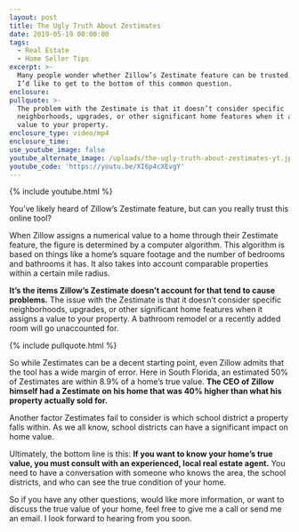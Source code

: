 ```yaml
---
layout: post
title: The Ugly Truth About Zestimates
date: 2019-05-19 00:00:00
tags:
  - Real Estate
  - Home Seller Tips
excerpt: >-
  Many people wonder whether Zillow’s Zestimate feature can be trusted, so today
  I’d like to get to the bottom of this common question.
enclosure:
pullquote: >-
  The problem with the Zestimate is that it doesn’t consider specific
  neighborhoods, upgrades, or other significant home features when it assigns a
  value to your property.
enclosure_type: video/mp4
enclosure_time:
use_youtube_image: false
youtube_alternate_image: /uploads/the-ugly-truth-about-zestimates-yt.jpg
youtube_code: 'https://youtu.be/XI6p4cXEvgY'
---
```


{% include youtube.html %}

You’ve likely heard of Zillow’s Zestimate feature, but can you really trust this online tool?&nbsp;

When Zillow assigns a numerical value to a home through their Zestimate feature, the figure is determined by a computer algorithm. This algorithm is based on things like a home’s square footage and the number of bedrooms and bathrooms it has. It also takes into account comparable properties within a certain mile radius.

**It’s the items Zillow’s Zestimate doesn’t account for that tend to cause problems.** The issue with the Zestimate is that it doesn’t consider specific neighborhoods, upgrades, or other significant home features when it assigns a value to your property. A bathroom remodel or a recently added room will go unaccounted for.

{% include pullquote.html %}

So while Zestimates can be a decent starting point, even Zillow admits that the tool has a wide margin of error. Here in South Florida, an estimated 50% of Zestimates are within 8.9% of a home’s true value. **The CEO of Zillow himself had a Zestimate on his home that was 40% higher than what his property actually sold for.&nbsp;**

Another factor Zestimates fail to consider is which school district a property falls within. As we all know, school districts can have a significant impact on home value.&nbsp;

Ultimately, the bottom line is this: **If you want to know your home’s true value, you must consult with an experienced, local real estate agent.** You need to have a conversation with someone who knows the area, the school districts, and who can see the true condition of your home.&nbsp;

So if you have any other questions, would like more information, or want to discuss the true value of your home, feel free to give me a call or send me an email. I look forward to hearing from you soon.<br>&nbsp;